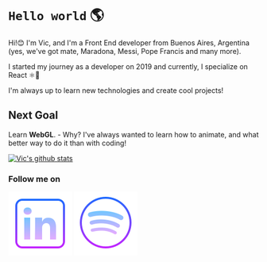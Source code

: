# <code>Hello world</code> 🌎

Hi!😊 I'm Vic, and I'm a Front End developer from Buenos Aires, Argentina (yes, we've got mate, Maradona, Messi, Pope Francis and many more). </br>

I started my journey as a developer on 2019 and currently, I specialize on React ⚛️💖 </br>

I'm always up to learn new technologies and create cool projects! 

## Next Goal

Learn **WebGL**. - Why? I've always wanted to learn how to animate, and what better way to do it than with coding!

[![Vic's github stats](https://github-readme-stats.vercel.app/api?username=victoriasuarez97&hide=issues,contribs&show_icons=true&theme=buefy&count_private=true)](https://github.com/anuraghazra/github-readme-stats)

### Follow me on

[![Linkedin](https://github.com/victoriasuarez97/victoriasuarez97/blob/master/img/icons8-linkedin.svg)](https://www.linkedin.com/in/victoria-suarez1997/)
[![Spotify](https://github.com/victoriasuarez97/victoriasuarez97/blob/master/img/icons8-spotify.svg)](https://open.spotify.com/user/11159839287?si=94d81aa329014e08)


